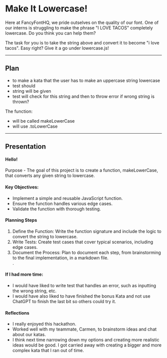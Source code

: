 
# Make It Lowercase!

Here at FancyFontHQ, we pride outselves on the quality of our font. One of our interns is struggling to make the phrase "I LOVE TACOS" completely lowercase. Do you think you can help them?

The task for you is to take the string above and convert it to become "i love tacos". Easy right? Give it a go under lowercase.js!

---

## Plan

- to make a kata that the user has to make an uppercase string lowercase
- test should
- string will be given
- test will check for this string and then to throw error if wrong string is thrown?

The function:
- will be called makeLowerCase
- will use .toLowerCase
---


## Presentation

#### Hello! 

Purpose - The goal of this project is to create a function, makeLowerCase, that converts any given string to lowercase. 

#### Key Objectives:
- Implement a simple and reusable JavaScript function.
- Ensure the function handles various edge cases.
- Validate the function with thorough testing.

#### Planning Steps
1. Define the Function: Write the function signature and include the logic to convert the string to lowercase.
2. Write Tests: Create test cases that cover typical scenarios, including edge cases.
3. Document the Process: Plan to document each step, from brainstorming to the final implementation, in a markdown file.   
.

#### If I had more time:
- I would have liked to write test that handles an error, such as inputting the wrong string, etc.
- I would have also liked to have finished the bonus Kata and not use ChatGPT to finish the last bit so others could try it.

#### Reflections
- I really enjoyed this hackathon.
- Worked well with my teammate, Carmen, to brainstorm ideas and chat about our katas.
- I think next time narrowing down my options and creating more realistic ideas would be good. I got carried away with creating a bigger and more complex kata that I ran out of time.
